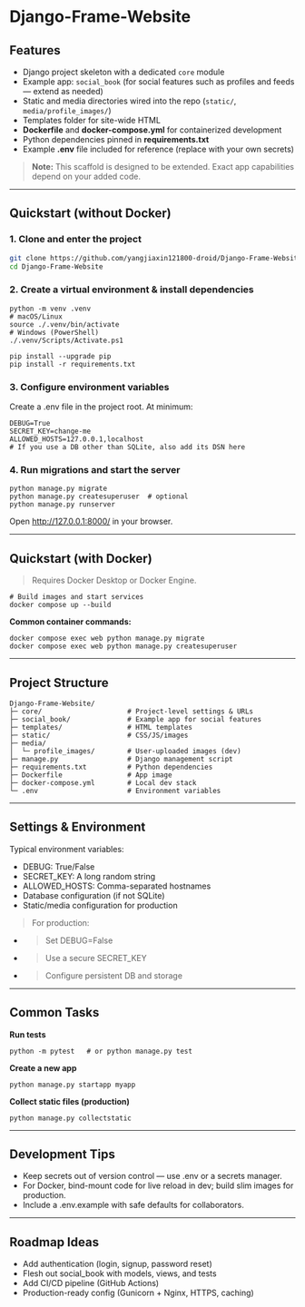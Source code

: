 
# Django-Frame-Website

## Features

- Django project skeleton with a dedicated `core` module
- Example app: `social_book` (for social features such as profiles and feeds — extend as needed)
- Static and media directories wired into the repo (`static/`, `media/profile_images/`)
- Templates folder for site-wide HTML
- **Dockerfile** and **docker-compose.yml** for containerized development
- Python dependencies pinned in **requirements.txt**
- Example **.env** file included for reference (replace with your own secrets)

> **Note:** This scaffold is designed to be extended. Exact app capabilities depend on your added code.

---

## Quickstart (without Docker)

### 1. Clone and enter the project
```bash
git clone https://github.com/yangjiaxin121800-droid/Django-Frame-Website.git
cd Django-Frame-Website
```



### **2. Create a virtual environment & install dependencies**



```
python -m venv .venv
# macOS/Linux
source ./.venv/bin/activate
# Windows (PowerShell)
./.venv/Scripts/Activate.ps1

pip install --upgrade pip
pip install -r requirements.txt
```



### **3. Configure environment variables**





Create a .env file in the project root. At minimum:

```
DEBUG=True
SECRET_KEY=change-me
ALLOWED_HOSTS=127.0.0.1,localhost
# If you use a DB other than SQLite, also add its DSN here
```



### **4. Run migrations and start the server**



```
python manage.py migrate
python manage.py createsuperuser  # optional
python manage.py runserver
```

Open http://127.0.0.1:8000/ in your browser.



------





## **Quickstart (with Docker)**





> Requires Docker Desktop or Docker Engine.

```
# Build images and start services
docker compose up --build
```

**Common container commands:**

```
docker compose exec web python manage.py migrate
docker compose exec web python manage.py createsuperuser
```



------





## **Project Structure**



```
Django-Frame-Website/
├─ core/                     # Project-level settings & URLs
├─ social_book/              # Example app for social features
├─ templates/                # HTML templates
├─ static/                   # CSS/JS/images
├─ media/
│  └─ profile_images/        # User-uploaded images (dev)
├─ manage.py                 # Django management script
├─ requirements.txt          # Python dependencies
├─ Dockerfile                # App image
├─ docker-compose.yml        # Local dev stack
└─ .env                      # Environment variables
```



------





## **Settings & Environment**





Typical environment variables:



- DEBUG: True/False
- SECRET_KEY: A long random string
- ALLOWED_HOSTS: Comma-separated hostnames
- Database configuration (if not SQLite)
- Static/media configuration for production





> For production:



- > Set DEBUG=False

- > Use a secure SECRET_KEY

- > Configure persistent DB and storage





------





## **Common Tasks**





**Run tests**

```
python -m pytest   # or python manage.py test
```

**Create a new app**

```
python manage.py startapp myapp
```

**Collect static files (production)**

```
python manage.py collectstatic
```



------





## **Development Tips**





- Keep secrets out of version control — use .env or a secrets manager.
- For Docker, bind-mount code for live reload in dev; build slim images for production.
- Include a .env.example with safe defaults for collaborators.





------





## **Roadmap Ideas**





- Add authentication (login, signup, password reset)
- Flesh out social_book with models, views, and tests
- Add CI/CD pipeline (GitHub Actions)
- Production-ready config (Gunicorn + Nginx, HTTPS, caching)


